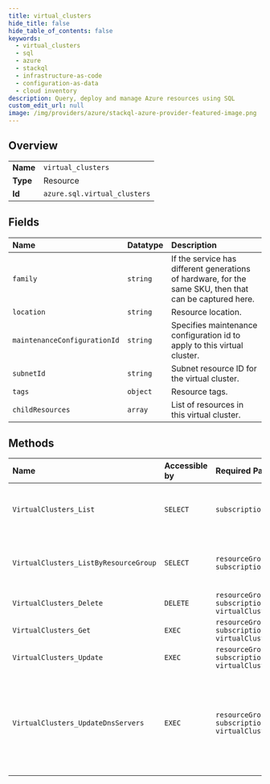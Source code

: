 ```yaml
---
title: virtual_clusters
hide_title: false
hide_table_of_contents: false
keywords:
  - virtual_clusters
  - sql
  - azure    
  - stackql
  - infrastructure-as-code
  - configuration-as-data
  - cloud inventory
description: Query, deploy and manage Azure resources using SQL
custom_edit_url: null
image: /img/providers/azure/stackql-azure-provider-featured-image.png
---
```

  
    

## Overview
<table><tbody>
<tr><td><b>Name</b></td><td><code>virtual_clusters</code></td></tr>
<tr><td><b>Type</b></td><td>Resource</td></tr>
<tr><td><b>Id</b></td><td><code>azure.sql.virtual_clusters</code></td></tr>
</tbody></table>

## Fields
| Name | Datatype | Description |
|:-----|:---------|:------------|
| `family` | `string` | If the service has different generations of hardware, for the same SKU, then that can be captured here. |
| `location` | `string` | Resource location. |
| `maintenanceConfigurationId` | `string` | Specifies maintenance configuration id to apply to this virtual cluster. |
| `subnetId` | `string` | Subnet resource ID for the virtual cluster. |
| `tags` | `object` | Resource tags. |
| `childResources` | `array` | List of resources in this virtual cluster. |
## Methods
| Name | Accessible by | Required Params | Description |
|:-----|:--------------|:----------------|:------------|
| `VirtualClusters_List` | `SELECT` | `subscriptionId` | Gets a list of all virtualClusters in the subscription. |
| `VirtualClusters_ListByResourceGroup` | `SELECT` | `resourceGroupName, subscriptionId` | Gets a list of virtual clusters in a resource group. |
| `VirtualClusters_Delete` | `DELETE` | `resourceGroupName, subscriptionId, virtualClusterName` | Deletes a virtual cluster. |
| `VirtualClusters_Get` | `EXEC` | `resourceGroupName, subscriptionId, virtualClusterName` | Gets a virtual cluster. |
| `VirtualClusters_Update` | `EXEC` | `resourceGroupName, subscriptionId, virtualClusterName` | Updates a virtual cluster. |
| `VirtualClusters_UpdateDnsServers` | `EXEC` | `resourceGroupName, subscriptionId, virtualClusterName` | Synchronizes the DNS server settings used by the managed instances inside the given virtual cluster. |
